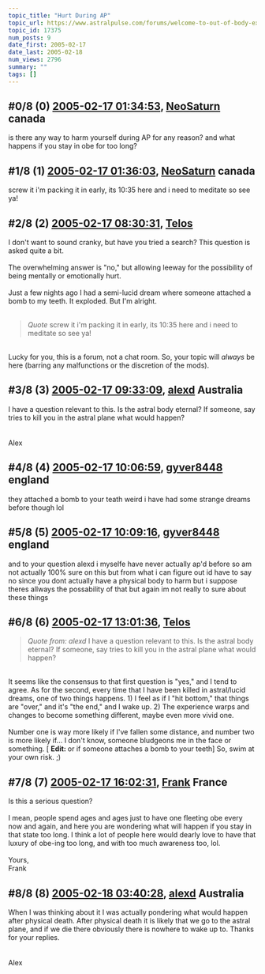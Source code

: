 ```yaml
---
topic_title: "Hurt During AP"
topic_url: https://www.astralpulse.com/forums/welcome-to-out-of-body-experiences!/hurt-during-ap
topic_id: 17375
num_posts: 9
date_first: 2005-02-17
date_last: 2005-02-18
num_views: 2796
summary: ""
tags: []
---
```


## \#0/8 (0) [2005-02-17 01:34:53](https://www.astralpulse.com/forums/index.php?msg=150213), [NeoSaturn](https://www.astralpulse.com/forums/profile/?u=8341) canada ##
<section>
is there any way to harm yourself during AP for any reason? and what happens if you stay in obe for too long?
</section>

## \#1/8 (1) [2005-02-17 01:36:03](https://www.astralpulse.com/forums/index.php?msg=150214), [NeoSaturn](https://www.astralpulse.com/forums/profile/?u=8341) canada ##
<section>
screw it i'm packing it in early, its 10:35 here and i need to meditate so see ya!
</section>

## \#2/8 (2) [2005-02-17 08:30:31](https://www.astralpulse.com/forums/index.php?msg=150252), [Telos](https://www.astralpulse.com/forums/profile/?u=6496)  ##
<section>
I don't want to sound cranky, but have you tried a search? This question is asked quite a bit.
<br>
<br>
The overwhelming answer is "no," but allowing leeway for the possibility of being mentally or emotionally hurt.
<br>
<br>
Just a few nights ago I had a semi-lucid dream where someone attached a bomb to my teeth. It exploded. But I'm alright.
<br>
<br>
<blockquote class="bbc_standard_quote">
 <cite>
  Quote
 </cite>
 screw it i'm packing it in early, its 10:35 here and i need to meditate so see ya!
</blockquote>
<br>
Lucky for you, this is a forum, not a chat room. So, your topic will
<i>
 always
</i>
be here (barring any malfunctions or the discretion of the mods).
</section>

## \#3/8 (3) [2005-02-17 09:33:09](https://www.astralpulse.com/forums/index.php?msg=150259), [alexd](https://www.astralpulse.com/forums/profile/?u=4455) Australia ##
<section>
I have a question relevant to this. Is the astral body eternal? If someone, say tries to kill you in the astral plane what would happen?
<br>
<br>
<br>
Alex
</section>

## \#4/8 (4) [2005-02-17 10:06:59](https://www.astralpulse.com/forums/index.php?msg=150265), [gyver8448](https://www.astralpulse.com/forums/profile/?u=8409) england ##
<section>
they attached a bomb to your teath weird i have had some strange dreams before though lol
</section>

## \#5/8 (5) [2005-02-17 10:09:16](https://www.astralpulse.com/forums/index.php?msg=150266), [gyver8448](https://www.astralpulse.com/forums/profile/?u=8409) england ##
<section>
and to your question alexd i myselfe have never actually ap'd before so am not actually 100% sure on this but from what i can figure out id have to say no since you dont actually have a physical body to harm but i suppose theres allways the possability of that but again im not really to sure about these things
</section>

## \#6/8 (6) [2005-02-17 13:01:36](https://www.astralpulse.com/forums/index.php?msg=150279), [Telos](https://www.astralpulse.com/forums/profile/?u=6496)  ##
<section>
<blockquote class="bbc_standard_quote">
 <cite>
  Quote from: alexd
 </cite>
 I have a question relevant to this. Is the astral body eternal? If someone, say tries to kill you in the astral plane what would happen?
</blockquote>
<br>
It seems like the consensus to that first question is "yes," and I tend to agree. As for the second, every time that I have been killed in astral/lucid dreams, one of two things happens. 1) I feel as if I "hit bottom," that things are "over," and it's "the end," and I wake up. 2) The experience warps and changes to become something different, maybe even more vivid one.
<br>
<br>
Number one is way more likely if I've fallen some distance, and number two is more likely if... I don't know, someone bludgeons me in the face or something. [
<b>
 Edit:
</b>
or if someone attaches a bomb to your teeth] So, swim at your own risk. ;)
</section>

## \#7/8 (7) [2005-02-17 16:02:31](https://www.astralpulse.com/forums/index.php?msg=150304), [Frank](https://www.astralpulse.com/forums/profile/?u=359) France ##
<section>
Is this a serious question?
<br>
<br>
I mean, people spend ages and ages just to have one fleeting obe every now and again, and here you are wondering what will happen if you stay in that state too long. I think a lot of people here would dearly love to have that luxury of obe-ing too long, and with too much awareness too, lol.
<br>
<br>
Yours,
<br>
Frank
</section>

## \#8/8 (8) [2005-02-18 03:40:28](https://www.astralpulse.com/forums/index.php?msg=150401), [alexd](https://www.astralpulse.com/forums/profile/?u=4455) Australia ##
<section>
When I was thinking about it I was actually pondering what would happen after physical death. After physical death it is likely that we go to the astral plane, and if we die there obviously there is nowhere to wake up to. Thanks for your replies.
<br>
<br>
<br>
Alex
</section>